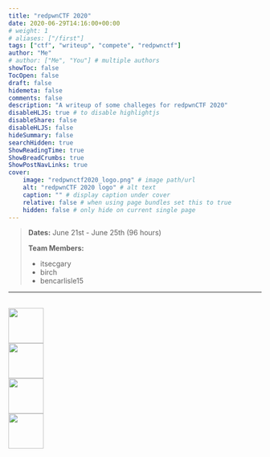 ```yaml
---
title: "redpwnCTF 2020"
date: 2020-06-29T14:16:00+00:00
# weight: 1
# aliases: ["/first"]
tags: ["ctf", "writeup", "compete", "redpwnctf"]
author: "Me"
# author: ["Me", "You"] # multiple authors
showToc: false
TocOpen: false
draft: false
hidemeta: false
comments: false
description: "A writeup of some challeges for redpwnCTF 2020"
disableHLJS: true # to disable highlightjs
disableShare: false
disableHLJS: false
hideSummary: false
searchHidden: true
ShowReadingTime: true
ShowBreadCrumbs: true
ShowPostNavLinks: true
cover:
    image: "redpwnctf2020_logo.png" # image path/url
    alt: "redpwnCTF 2020 logo" # alt text
    caption: "" # display caption under cover
    relative: false # when using page bundles set this to true
    hidden: false # only hide on current single page
---
```


> **Dates:** June 21st - June 25th (96 hours)
>
> **Team Members:**
> - itsecgary
> - birch
> - bencarlisle15

---

<br>
<a href="https://www.itsecgary.com/crypto/redpwnctf2020">
    <img src="/img/crypto.png" height="70" class="border">
</a>
<br>
<a href="https://www.itsecgary.com/misc/redpwnctf2020">
    <img src="/img/misc.png" height="70" class="border">
</a>
<br>
<a href="https://www.itsecgary.com/reversing/redpwnctf2020">
    <img src="/img/reversing.png" height="70" class="border">
</a>
<br>
<a href="https://www.itsecgary.com/webexp/redpwnctf2020">
    <img src="/img/web.png" height="70" class="border">
</a>


